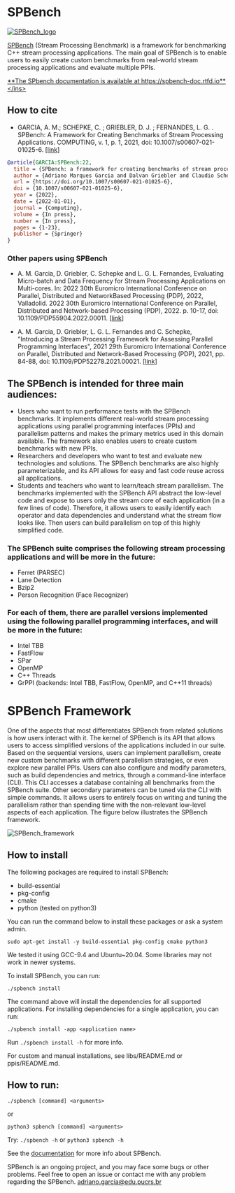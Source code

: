 # SPBench

[![SPBench_logo](https://user-images.githubusercontent.com/11809226/121076611-fbef5300-c7ac-11eb-9213-5a30a284bec1.png)](https://spbench-doc.readthedocs.io/en/latest/)

[SPBench](https://spbench-doc.readthedocs.io/en/latest/) (Stream Processing Benchmark) is a framework for benchmarking C++ stream processing applications. 
The main goal of SPBench is to enable users to easily create custom benchmarks from real-world stream processing applications and evaluate multiple PPIs.

<ins>**The SPbench documentation is available at https://spbench-doc.rtfd.io**</ins>

## How to cite

 - GARCIA, A. M.; SCHEPKE, C. ; GRIEBLER, D. J. ; FERNANDES, L. G. . SPBench: A Framework for Creating Benchmarks of Stream Processing Applications. COMPUTING, v. 1, p. 1, 2021, doi: 10.1007/s00607-021-01025-6. \[[link](https://doi.org/10.1007/s00607-021-01025-6)\]
 
 ```bibtex
@article{GARCIA:SPBench:22,
   title = {SPBench: a framework for creating benchmarks of stream processing applications},
   author = {Adriano Marques Garcia and Dalvan Griebler and Claudio Schepke and Luiz Gustavo Fernandes},
   url = {https://doi.org/10.1007/s00607-021-01025-6},
   doi = {10.1007/s00607-021-01025-6},
   year = {2022},
   date = {2022-01-01},
   journal = {Computing},
   volume = {In press},
   number = {In press},
   pages = {1-23},
   publisher = {Springer}
}
```

### Other papers using SPBench

 - A. M. Garcia, D. Griebler, C. Schepke and L. G. L. Fernandes, Evaluating Micro-batch and Data Frequency for Stream Processing Applications on Multi-cores. In: 2022 30th Euromicro International Conference on Parallel, Distributed and NetworkBased Processing (PDP), 2022, Valladolid. 2022 30th Euromicro International Conference on Parallel, Distributed and Network-based Processing (PDP), 2022. p. 10-17, doi: 10.1109/PDP55904.2022.00011. \[[link](https://doi.org/10.1109/PDP55904.2022.00011)\] 

 - A. M. Garcia, D. Griebler, L. G. L. Fernandes and C. Schepke, "Introducing a Stream Processing Framework for Assessing Parallel Programming Interfaces", 2021 29th Euromicro International Conference on Parallel, Distributed and Network-Based Processing (PDP), 2021, pp. 84-88, doi: 10.1109/PDP52278.2021.00021. \[[link](https://doi.org/10.1109/PDP52278.2021.00021)\] 

## The SPBench is intended for three main audiences:
- Users who want to run performance tests with the SPBench benchmarks. It implements different real-world stream processing applications using parallel programming interfaces (PPIs) and parallelism patterns and makes the primary metrics used in this domain available. The framework also enables users to create custom benchmarks with new PPIs.
- Researchers and developers who want to test and evaluate new technologies and solutions. The SPBench benchmarks are also highly parameterizable, and its API allows for easy and fast code reuse across all applications.
- Students and teachers who want to learn/teach stream parallelism. The benchmarks implemented with the SPBench API abstract the low-level code and expose to users only the stream core of each application (in a few lines of code). Therefore, it allows users to easily identify each operator and data dependencies and understand what the stream flow looks like. Then users can build parallelism on top of this highly simplified code.

### The SPBench suite comprises the following stream processing applications and will be more in the future:
 - Ferret (PARSEC)
 - Lane Detection
 - Bzip2
 - Person Recognition (Face Recognizer)

### For each of them, there are parallel versions implemented using the following parallel programming interfaces, and will be more in the future:
 - Intel TBB
 - FastFlow
 - SPar
 - OpenMP
 - C++ Threads
 - GrPPI (backends: Intel TBB, FastFlow, OpenMP, and C++11 threads)

# SPBench Framework

One of the aspects that most differentiates SPBench from related solutions is how users interact with it.
The kernel of SPBench is its API that allows users to access simplified versions of the applications included in our suite. Based on the sequential versions, users can implement parallelism, create new custom benchmarks with different parallelism strategies, or even explore new parallel PPIs. 
Users can also configure and modify parameters, such as build dependencies and metrics, through a command-line interface (CLI). 
This CLI accesses a database containing all benchmarks from the SPBench suite.
Other secondary parameters can be tuned via the CLI with simple commands.
It allows users to entirely focus on writing and tuning the parallelism rather than spending time with the non-relevant low-level aspects of each application. The figure below illustrates the SPBench framework.

![SPBench_framework](https://gmap.pucrs.br/public_data/spbench/img/spbench_framework.png)

## How to install

The following packages are required to install SPBench:
 
- build-essential
- pkg-config
- cmake
- python (tested on python3)

You can run the command below to install these packages or ask a system admin.

`sudo apt-get install -y build-essential pkg-config cmake python3`

We tested it using GCC-9.4 and Ubuntu~20.04. 
Some libraries may not work in newer systems.

To install SPBench, you can run:

`./spbench install`

The command above will install the dependencies for all supported applications.
For installing dependencies for a single application, you can run:

`./spbench install -app <application name>`

Run `./spbench install -h` for more info.

For custom and manual installations, see libs/README.md or ppis/README.md.

## How to run:

`./spbench [command] <arguments>`

or

`python3 spbench [command] <arguments>`

Try: `./spbench -h` or `python3 spbench -h `
 
See the [documentation](https://spbench-doc.readthedocs.io/en/latest/) for more info about SPBench.

SPBench is an ongoing project, and you may face some bugs or other problems.
Feel free to open an issue or contact me with any problem regarding the SPBench.
adriano.garcia@edu.pucrs.br
